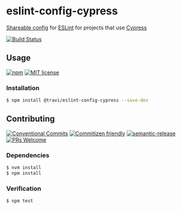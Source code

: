# eslint-config-cypress

[Shareable config](https://eslint.org/docs/developer-guide/shareable-configs#shareable-configs)
for [ESLint](https://eslint.org) for projects that use [Cypress](https://www.cypress.io)

<!-- status badges -->
[![Build Status][ci-badge]][ci-link]

## Usage

<!-- consumer badges -->
[![npm][npm-badge]][npm-link]
[![MIT license][license-badge]][license-link]

### Installation

```sh
$ npm install @travi/eslint-config-cypress --save-dev
```

## Contributing

<!-- contribution badges -->
[![Conventional Commits][commit-convention-badge]][commit-convention-link]
[![Commitizen friendly][commitizen-badge]][commitizen-link]
[![semantic-release][semantic-release-badge]][semantic-release-link]
[![PRs Welcome][PRs-badge]][PRs-link]

### Dependencies

```sh
$ nvm install
$ npm install
```

### Verification

```sh
$ npm test
```

[npm-link]: https://www.npmjs.com/package/@travi/eslint-config-cypress
[npm-badge]: https://img.shields.io/npm/v/@travi/eslint-config-cypress.svg
[license-link]: LICENSE
[license-badge]: https://img.shields.io/github/license/travi/eslint-config-cypress.svg
[ci-link]: https://travis-ci.com/travi/eslint-config-cypress
[ci-badge]: https://img.shields.io/travis/com/travi/eslint-config-cypress/master.svg
[commit-convention-link]: https://conventionalcommits.org
[commit-convention-badge]: https://img.shields.io/badge/Conventional%20Commits-1.0.0-yellow.svg
[commitizen-link]: http://commitizen.github.io/cz-cli/
[commitizen-badge]: https://img.shields.io/badge/commitizen-friendly-brightgreen.svg
[semantic-release-link]: https://github.com/semantic-release/semantic-release
[semantic-release-badge]: https://img.shields.io/badge/%20%20%F0%9F%93%A6%F0%9F%9A%80-semantic--release-e10079.svg
[PRs-link]: http://makeapullrequest.com
[PRs-badge]: https://img.shields.io/badge/PRs-welcome-brightgreen.svg
